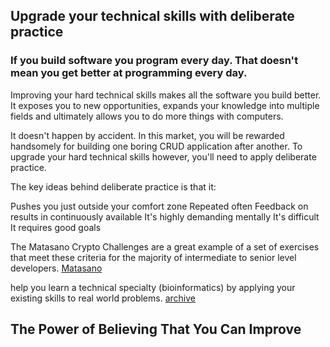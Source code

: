 ## Upgrade your technical skills with deliberate practice

### If you build software you program every day. That doesn't mean you get better at programming every day.
Improving your hard technical skills makes all the software you build better. It exposes you to new opportunities, expands your knowledge into multiple fields and ultimately allows you to do more things with computers.

It doesn't happen by accident. In this market, you will be rewarded handsomely for building one boring CRUD application after another. To upgrade your hard technical skills however, you'll need to apply deliberate practice.

The key ideas behind deliberate practice is that it:

Pushes you just outside your comfort zone
Repeated often
Feedback on results in continuously available
It's highly demanding mentally
It's difficult
It requires good goals

The Matasano Crypto Challenges are a great example of a set of exercises that meet these criteria for the majority of intermediate to senior level developers.
[Matasano](https://web.archive.org/web/20160616225417/http://cryptopals.com/)


help you learn a technical specialty (bioinformatics) by applying your existing skills to real world problems.
[archive](https://web.archive.org/web/20160607102654/http://rosalind.info/about/)




## The Power of Believing That You Can Improve
[](https://www.michellemcquaid.com/power-believing-can-improve/)

